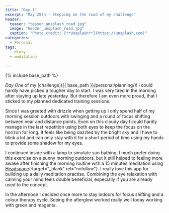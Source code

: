 ```yaml
---
title: "Day 1"
excerpt: "May 25th - Stepping on the road of my challenge"
header:
  teaser: "teaser_unsplash_road.jpg"
  image: "header_unsplash_road.jpg"
  caption: "Photo credit: [**Unsplash**](https://unsplash.com)"
categories: 
  - Personal
tags:
  - diary
  - meditation
  
---
```


{% include base_path %}

*Day One* of my [challenge]({{ base_path }}/personal/planning/)! I could hardly have picked a tougher day to start. I was very tired in the morning after staying up late yesterday. But therefore I am even more proud, that I sticked to my planned dedicated training sessions.

Since I was greeted with drizzle when getting up I only spend half of my morning session outdoors with swinging and a round of focus shifting between near and distance points. Even on this cloudy day  I could hardly manage in the last repetition using both eyes to keep the focus on the horizon for long. It feels like being 
dazzled by the bright sky and I have to blink a lot and can only stay with it for a short period of time using my hands to provide some shadow for my eyes.

I continued inside with a lamp to simulate sun bathing. I much prefer doing this exercise on a sunny morning outdoors, but it still helped to feeling more awake after finishing the morning routine with a 15 minutes meditation using [Headspace](https://www.headspace.com){:target="_blank" rel="nofollow"}. I really love this app for building up a daily meditation practise. Combining the eye relaxation with calming your mind feels double beneficial, especially if you are already used to the concept.

In the afternoon I decided once more to stay indoors for focus shifting and a colour therapy cycle. Seeing the afterglow worked really well today working with green and magenta.